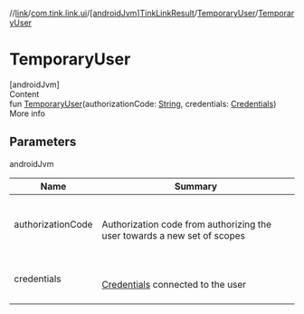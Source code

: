 //[link](../../../index.md)/[com.tink.link.ui](../../index.md)/[[androidJvm]TinkLinkResult](../index.md)/[TemporaryUser](index.md)/[TemporaryUser](-temporary-user.md)



# TemporaryUser  
[androidJvm]  
Content  
fun [TemporaryUser](-temporary-user.md)(authorizationCode: [String](https://kotlinlang.org/api/latest/jvm/stdlib/kotlin/-string/index.html), credentials: [Credentials](../../../com.tink.model.credentials/[android-jvm]-credentials/index.md))  
More info  


## Parameters  
  
androidJvm  
  
|  Name|  Summary| 
|---|---|
| <a name="com.tink.link.ui/TinkLinkResult.TemporaryUser/TemporaryUser/#kotlin.String#com.tink.model.credentials.Credentials/PointingToDeclaration/"></a>authorizationCode| <a name="com.tink.link.ui/TinkLinkResult.TemporaryUser/TemporaryUser/#kotlin.String#com.tink.model.credentials.Credentials/PointingToDeclaration/"></a><br><br>Authorization code from authorizing the user towards a new set of scopes<br><br>
| <a name="com.tink.link.ui/TinkLinkResult.TemporaryUser/TemporaryUser/#kotlin.String#com.tink.model.credentials.Credentials/PointingToDeclaration/"></a>credentials| <a name="com.tink.link.ui/TinkLinkResult.TemporaryUser/TemporaryUser/#kotlin.String#com.tink.model.credentials.Credentials/PointingToDeclaration/"></a><br><br>[Credentials](../../../com.tink.model.credentials/[android-jvm]-credentials/index.md) connected to the user<br><br>
  
  



